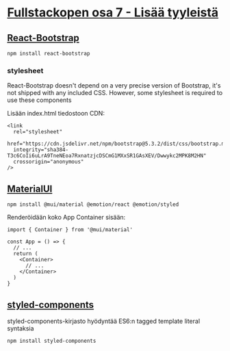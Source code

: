 # [Fullstackopen osa 7 - Lisää tyyleistä](https://fullstackopen.com/osa7/lisaa_tyyleista)

## [React-Bootstrap](https://react-bootstrap.netlify.app/docs/getting-started/introduction/)

`npm install react-bootstrap`

### stylesheet

React-Bootstrap doesn't depend on a very precise version of Bootstrap,
it's not shipped with any included CSS. However, some stylesheet is required to use these components

Lisään index.html tiedostoon CDN:

```
<link
  rel="stylesheet"
  href="https://cdn.jsdelivr.net/npm/bootstrap@5.3.2/dist/css/bootstrap.min.css"
  integrity="sha384-T3c6CoIi6uLrA9TneNEoa7RxnatzjcDSCmG1MXxSR1GAsXEV/Dwwykc2MPK8M2HN"
  crossorigin="anonymous"
/>
```

## [MaterialUI](https://mui.com/)

`npm install @mui/material @emotion/react @emotion/styled`

Renderöidään koko App Container sisään:

```
import { Container } from '@mui/material'

const App = () => {
  // ...
  return (
    <Container>
      // ...
    </Container>
  )
}

```

## [styled-components](https://styled-components.com/)

styled-components-kirjasto hyödyntää ES6:n tagged template literal syntaksia

`npm install styled-components`